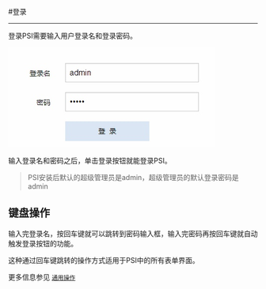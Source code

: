 #登录

---

登录PSI需要输入用户登录名和登录密码。

![登录PSI](../assets/10.jpg)

输入登录名和密码之后，单击登录按钮就能登录PSI。

>PSI安装后默认的超级管理员是admin，超级管理员的默认登录密码是admin

## 键盘操作

输入完登录名，按回车键就可以跳转到密码输入框，输入完密码再按回车键就自动触发登录按钮的功能。

这种通过回车键跳转的操作方式适用于PSI中的所有表单界面。

更多信息参见 [`通用操作`](00.md)
